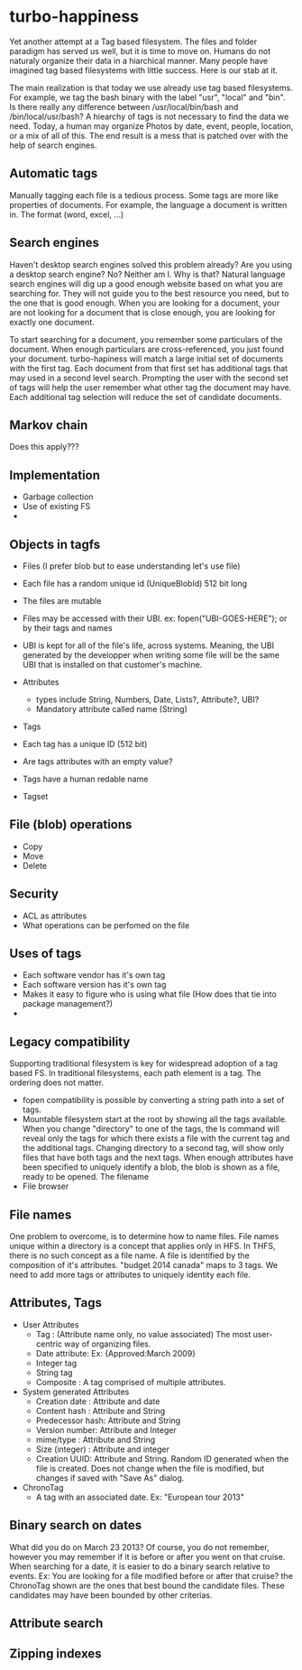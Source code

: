 turbo-happiness
===============

Yet another attempt at a Tag based filesystem. The files and folder paradigm has served us well, but it is time to move on. Humans do not naturaly organize their data in a hiarchical manner. Many people have imagined tag based filesystems with little success. Here is our stab at it.

The main realization is that today we use already use tag based filesystems. For example, we tag the bash binary with the label "usr", "local" and "bin". Is there really any difference between /usr/local/bin/bash and /bin/local/usr/bash? A hiearchy of tags is not necessary to find the data we need. Today, a human may organize Photos by date, event, people, location, or a mix of all of this. The end result is a mess that is patched over with the help of search engines.

Automatic tags
--------
Manually tagging each file is a tedious process. Some tags are more like properties of documents. For example, the language a document is written in. The format (word, excel, ...) 

Search engines
-------
Haven't desktop search engines solved this problem already? Are you using a desktop search engine? No? Neither am I. Why is that? Natural language search engines will dig up a good enough website based on what you are searching for. They will not guide you to the best resource you need, but to the one that is good enough. When you are looking for a document, your are not looking for a document that is close enough, you are looking for exactly one document.

To start searching for a document, you remember some particulars of the document. When enough particulars are cross-referenced, you just found your document. turbo-hapiness will match a large initial set of documents with the first tag. Each document from that first set has additional tags that may used in a second level search. Prompting the user with the second set of tags will help the user remember what other tag the document may have. Each additional tag selection will reduce the set of candidate documents.

Markov chain
---
Does this apply???

Implementation
--------

 - Garbage collection
 - Use of existing FS
 - 

Objects in tagfs
--------
 - Files (I prefer blob but to ease understanding let's use file)
  - Each file has a random unique id (UniqueBlobId) 512 bit long
  - The files are mutable
  - Files may be accessed with their UBI. ex: fopen("UBI-GOES-HERE"); or by their tags and names
  - UBI is kept for all of the file's life, across systems. Meaning, the UBI generated by the developper when writing some file will be the same UBI that is installed on that customer's machine. 

 - Attributes
	- types include String, Numbers, Date, Lists?, Attribute?, UBI?
	- Mandatory attribute called name (String)

 - Tags
  - Each tag has a unique ID (512 bit)
  - Are tags attributes with an empty value?
  - Tags have a human redable name
 
 - Tagset


File (blob) operations
--------

 - Copy
 - Move
 - Delete

Security
--------
 - ACL as attributes
 - What operations can be perfomed on the file


Uses of tags
--------

 - Each software vendor has it's own tag
 - Each software version has it's own tag
 - Makes it easy to figure who is using what file (How does that tie into package management?)
 - 

Legacy compatibility
--------

Supporting traditional filesystem is key for widespread adoption of a tag based FS. In traditional filesystems, each path element is a tag. The ordering does not matter. 

 - fopen compatibility is possible by converting a string path into a set of tags.
 - Mountable filesystem start at the root by showing all the tags available. When you change "directory" to one of the tags, the ls command will reveal only the tags for which there exists a file with the current tag and the additional tags. Changing directory to a second tag, will show only files that have both tags and the next tags. When enough attributes have been specified to uniquely identify a blob, the blob is shown as a file, ready to be opened. The filename 
 - File browser

File names
------
One problem to overcome, is to determine how to name files. File names unique within a directory is a concept that applies only in HFS. In THFS, there is no such concept as a file name. A file is identified by the composition of it's attributes. "budget 2014 canada" maps to 3 tags. We need to add more tags or attributes to uniquely identity each file.

Attributes, Tags
--

* User Attributes
  * Tag : (Attribute name only, no value associated) The most user-centric way of organizing files.
  * Date attribute: Ex: {Approved:March 2009}
  * Integer tag
  * String tag
  * Composite : A tag comprised of multiple attributes. 
* System generated Attributes 
  * Creation date : Attribute and date
  * Content hash : Attribute and String
  * Predecessor hash: Attribute and String
  * Version number: Attribute and Integer
  * mime/type : Attribute and String
  * Size (integer) : Attribute and integer
  * Creation UUID: Attribute and String. Random ID generated when the file is created. Does not change when the file is modified, but changes if saved with "Save As" dialog.
* ChronoTag
  * A tag with an associated date. Ex: "European tour 2013"

Binary search on dates
--
What did you do on March 23 2013? Of course, you do not remember, however you may remember if it is before or after you went on that cruise. When searching for a date, it is easier to do a binary search relative to events. Ex: You are looking for a file modified before or after that cruise? the ChronoTag shown are the ones that best bound the candidate files. These candidates may have been bounded by other criterias.

Attribute search
--


Zipping indexes
---

